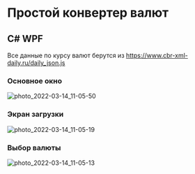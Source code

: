 # Простой конвертер валют 
## C# WPF

Все данные по курсу валют берутся из https://www.cbr-xml-daily.ru/daily_json.js

### Основное окно
![photo_2022-03-14_11-05-50](https://user-images.githubusercontent.com/39992462/158103654-86cdbe6d-fb38-4c1a-8ca8-e5b035d5498d.jpg)

### Экран загрузки
![photo_2022-03-14_11-05-19](https://user-images.githubusercontent.com/39992462/158103744-6bcdba38-cfdf-455d-bb26-4d25bc268460.jpg)

### Выбор валюты
![photo_2022-03-14_11-05-13](https://user-images.githubusercontent.com/39992462/158103795-a9d764cd-04f1-468e-b38d-bafd8074cc0c.jpg)


